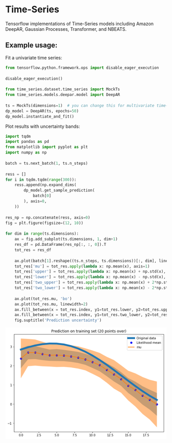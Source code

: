 # Time-Series

Tensorflow implementations of Time-Series models including Amazon DeepAR, Gaussian Processes, Transformer, and NBEATS.

## Example usage:
Fit a univariate time series:

```python
from tensorflow.python.framework.ops import disable_eager_execution

disable_eager_execution()

from time_series.dataset.time_series import MockTs
from time_series.models.deepar.model import DeepAR

ts = MockTs(dimensions=1)  # you can change this for multivariate time-series!
dp_model = DeepAR(ts, epochs=50)
dp_model.instantiate_and_fit()
```

Plot results with uncertainty bands:
```python
import tqdm
import pandas as pd
from matplotlib import pyplot as plt
import numpy as np

batch = ts.next_batch(1, ts.n_steps)

ress = []
for i in tqdm.tqdm(range(300)):
    ress.append(np.expand_dims(
        dp_model.get_sample_prediction(
            batch[0]
        ), axis=0,
    ))

res_np = np.concatenate(ress, axis=0)
fig = plt.figure(figsize=(12, 10))

for dim in range(ts.dimensions):
    ax = fig.add_subplot(ts.dimensions, 1, dim+1)
    res_df = pd.DataFrame(res_np[:, :, 0]).T
    tot_res = res_df

    ax.plot(batch[1].reshape((ts.n_steps, ts.dimensions))[:, dim], linewidth=6)
    tot_res['mu'] = tot_res.apply(lambda x: np.mean(x), axis=1)
    tot_res['upper'] = tot_res.apply(lambda x: np.mean(x) + np.std(x), axis=1)
    tot_res['lower'] = tot_res.apply(lambda x: np.mean(x) - np.std(x), axis=1)
    tot_res['two_upper'] = tot_res.apply(lambda x: np.mean(x) + 2*np.std(x), axis=1)
    tot_res['two_lower'] = tot_res.apply(lambda x: np.mean(x) - 2*np.std(x), axis=1)

    ax.plot(tot_res.mu, 'bo')
    ax.plot(tot_res.mu, linewidth=2)
    ax.fill_between(x = tot_res.index, y1=tot_res.lower, y2=tot_res.upper, alpha=0.5)
    ax.fill_between(x = tot_res.index, y1=tot_res.two_lower, y2=tot_res.two_upper, alpha=0.5)
    fig.suptitle('Prediction uncertainty')

```

![Image of gaussian](imgs/prediction.png)
